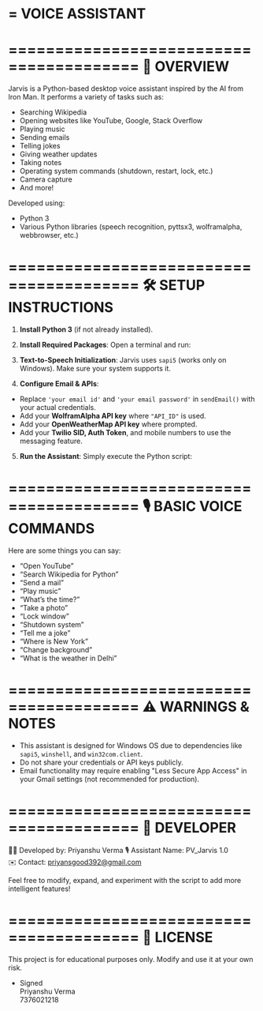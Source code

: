 
=
**VOICE ASSISTANT**
=
========================================
📌 OVERVIEW
========================================
Jarvis is a Python-based desktop voice assistant inspired by the AI from Iron Man. It performs a variety of tasks such as:
- Searching Wikipedia
- Opening websites like YouTube, Google, Stack Overflow
- Playing music
- Sending emails
- Telling jokes
- Giving weather updates
- Taking notes
- Operating system commands (shutdown, restart, lock, etc.)
- Camera capture
- And more!

Developed using:
- Python 3
- Various Python libraries (speech recognition, pyttsx3, wolframalpha, webbrowser, etc.)

========================================
🛠️ SETUP INSTRUCTIONS
========================================
1. **Install Python 3** (if not already installed).

2. **Install Required Packages**:
   Open a terminal and run:

3. **Text-to-Speech Initialization**:
Jarvis uses `sapi5` (works only on Windows). Make sure your system supports it.

4. **Configure Email & APIs**:
- Replace `'your email id'` and `'your email password'` in `sendEmail()` with your actual credentials.
- Add your **WolframAlpha API key** where `"API_ID"` is used.
- Add your **OpenWeatherMap API key** where prompted.
- Add your **Twilio SID, Auth Token**, and mobile numbers to use the messaging feature.

5. **Run the Assistant**:
Simply execute the Python script:


========================================
🎙️ BASIC VOICE COMMANDS
========================================
Here are some things you can say:
- “Open YouTube”
- “Search Wikipedia for Python”
- “Send a mail”
- “Play music”
- “What’s the time?”
- “Take a photo”
- “Lock window”
- “Shutdown system”
- “Tell me a joke”
- “Where is New York”
- “Change background”
- “What is the weather in Delhi”

========================================
⚠️ WARNINGS & NOTES
========================================
- This assistant is designed for Windows OS due to dependencies like `sapi5`, `winshell`, and `win32com.client`.
- Do not share your credentials or API keys publicly.
- Email functionality may require enabling "Less Secure App Access" in your Gmail settings (not recommended for production).

========================================
📄 DEVELOPER
========================================
👨‍💻 Developed by: Priyanshu Verma
🎙️ Assistant Name: PV_Jarvis 1.0  
✉️ Contact: priyansgood392@gmail.com

Feel free to modify, expand, and experiment with the script to add more intelligent features!

========================================
📝 LICENSE
========================================
This project is for educational purposes only. Modify and use it at your own risk.

- Signed  
Priyanshu Verma  
7376021218
